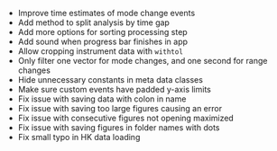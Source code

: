 - Improve time estimates of mode change events
- Add method to split analysis by time gap
- Add more options for sorting processing step
- Add sound when progress bar finishes in app
- Allow cropping instrument data with `withtol`
- Only filter one vector for mode changes, and one second for range changes
- Hide unnecessary constants in meta data classes
- Make sure custom events have padded y-axis limits
- Fix issue with saving data with colon in name
- Fix issue with saving too large figures causing an error
- Fix issue with consecutive figures not opening maximized
- Fix issue with saving figures in folder names with dots
- Fix small typo in HK data loading